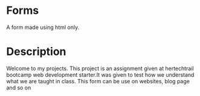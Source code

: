 # Forms
A form made using html only.
# Description
Welcome to my projects. This project is an assignment given at hertechtrail bootcamp web development starter.It was given to test how we understand what we are taught in class.
This form can be use on websites, blog page and so on
